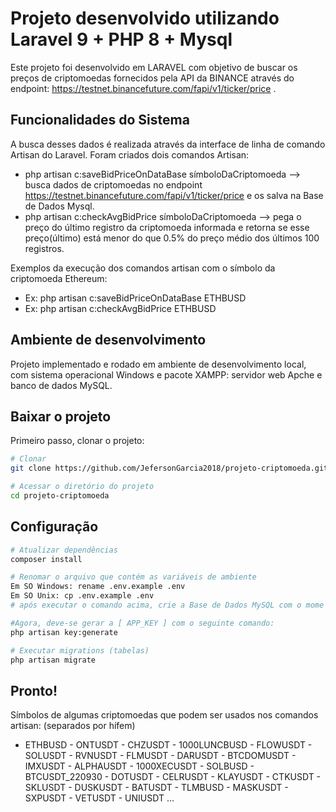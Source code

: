 # Projeto desenvolvido utilizando Laravel 9 + PHP 8 + Mysql

Este projeto foi desenvolvido em LARAVEL com objetivo de buscar os preços de criptomoedas fornecidos pela API da BINANCE através do endpoint: https://testnet.binancefuture.com/fapi/v1/ticker/price .
## Funcionalidades do Sistema
A busca desses dados é realizada através da interface de linha de comando Artisan do Laravel.
Foram criados dois comandos Artisan:
- php artisan c:saveBidPriceOnDataBase símboloDaCriptomoeda  --> busca dados de criptomoedas no endpoint https://testnet.binancefuture.com/fapi/v1/ticker/price e os salva na Base de Dados Mysql.
- php artisan c:checkAvgBidPrice símboloDaCriptomoeda --> pega o preço do último registro da criptomoeda informada e retorna se esse preço(último) está menor do que 0.5% do preço médio dos últimos 100 registros.

Exemplos da execução dos comandos artisan com o símbolo da criptomoeda Ethereum:
- Ex: php artisan c:saveBidPriceOnDataBase ETHBUSD
- Ex: php artisan c:checkAvgBidPrice ETHBUSD

## Ambiente de desenvolvimento
Projeto implementado e rodado em ambiente de desenvolvimento local, com sistema operacional Windows e pacote XAMPP: servidor web Apche e banco de dados MySQL.

## Baixar o projeto
Primeiro passo, clonar o projeto:
``` bash
# Clonar
git clone https://github.com/JefersonGarcia2018/projeto-criptomoeda.git

# Acessar o diretório do projeto
cd projeto-criptomoeda
```

## Configuração
``` bash
# Atualizar dependências
composer install

# Renomar o arquivo que contém as variáveis de ambiente
Em SO Windows: rename .env.example .env
Em SO Unix: cp .env.example .env
# após executar o comando acima, crie a Base de Dados MySQL com o mome que você preferir, e atribua este nome a váriável BD_DATABASE que está contida no arquivo .env

#Agora, deve-se gerar a [ APP_KEY ] com o seguinte comando:
php artisan key:generate

# Executar migrations (tabelas)
php artisan migrate
```
## Pronto!
Símbolos de algumas criptomoedas que podem ser usados nos comandos artisan: (separados por hífem)
- ETHBUSD - ONTUSDT - CHZUSDT - 1000LUNCBUSD - FLOWUSDT - SOLUSDT - RVNUSDT - FLMUSDT - DARUSDT - BTCDOMUSDT - IMXUSDT - ALPHAUSDT - 1000XECUSDT - SOLBUSD - BTCUSDT_220930 - DOTUSDT - CELRUSDT - KLAYUSDT - CTKUSDT - SKLUSDT - DUSKUSDT - BATUSDT - TLMBUSD - MASKUSDT - SXPUSDT - VETUSDT - UNIUSDT ... 
